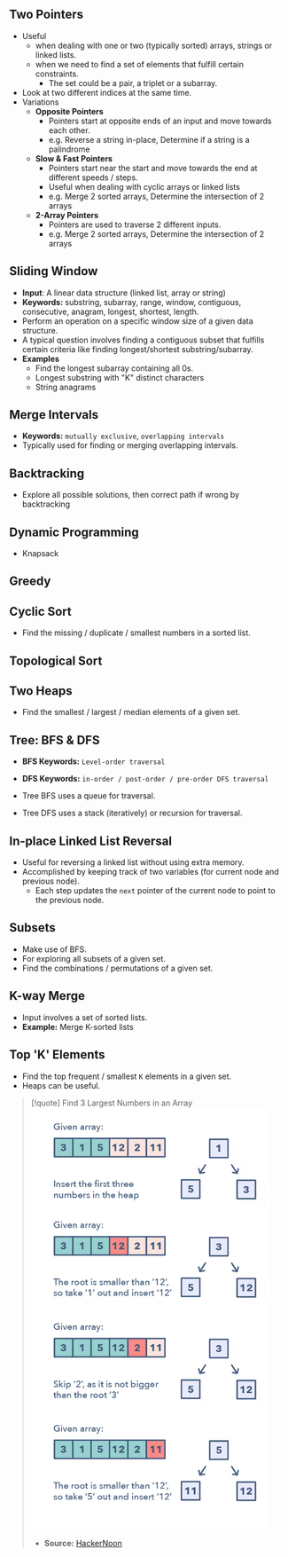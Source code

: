 ## Two Pointers

- Useful 
    - when dealing with one or two (typically sorted) arrays, strings or linked lists.
    - when we need to find a set of elements that fulfill certain constraints.
        - The set could be a pair, a triplet or a subarray.
- Look at two different indices at the same time.
- Variations
    - **Opposite Pointers**
        - Pointers start at opposite ends of an input and move towards each other.
        - e.g. Reverse a string in-place, Determine if a string is a palindrome
    - **Slow & Fast Pointers**
        - Pointers start near the start and move towards the end at different speeds / steps.
        - Useful when dealing with cyclic arrays or linked lists
        - e.g. Merge 2 sorted arrays, Determine the intersection of 2 arrays
    - **2-Array Pointers**
        - Pointers are used to traverse 2 different inputs.
        - e.g. Merge 2 sorted arrays, Determine the intersection of 2 arrays

## Sliding Window

- **Input**: A linear data structure (linked list, array or string)
- **Keywords:** substring, subarray, range, window, contiguous, consecutive, anagram, longest, shortest, length.
- Perform an operation on a specific window size of a given data structure.
- A typical question involves finding a contiguous subset that fulfills certain criteria like finding longest/shortest substring/subarray.
- **Examples**
    - Find the longest subarray containing all 0s.
    - Longest substring with "K" distinct characters
    - String anagrams

## Merge Intervals

- **Keywords:** `mutually exclusive`, `overlapping intervals`
- Typically used for finding or merging overlapping intervals.

## Backtracking

- Explore all possible solutions, then correct path if wrong by backtracking 

## Dynamic Programming

- Knapsack

## Greedy

## Cyclic Sort

- Find the missing / duplicate / smallest numbers in a sorted list.

## Topological Sort

## Two Heaps

- Find the smallest / largest / median elements of a given set.

## Tree: BFS & DFS

- **BFS Keywords:** `Level-order traversal`
- **DFS Keywords:** `in-order / post-order / pre-order DFS traversal`

- Tree BFS uses a queue for traversal.
- Tree DFS uses a stack (iteratively) or recursion for traversal.

## In-place Linked List Reversal

- Useful for reversing a linked list without using extra memory.
- Accomplished by keeping track of two variables (for current node and previous node).
    - Each step updates the `next` pointer of the current node to point to the previous node.

## Subsets

- Make use of BFS.
- For exploring all subsets of a given set.
- Find the combinations / permutations of a given set.

## K-way Merge

- Input involves a set of sorted lists.
- **Example:** Merge K-sorted lists

## Top 'K' Elements

- Find the top frequent / smallest `K` elements in a given set.
- Heaps can be useful.

>[!quote] Find 3 Largest Numbers in an Array
> ![Find 3 largest numbers in an array|500](assets/images/computer%20science/top-k.png)
> - **Source:** [HackerNoon](https://hackernoon.com/14-patterns-to-ace-any-coding-interview-question-c5bb3357f6ed)

